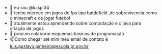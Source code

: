 - 👋 eu sou @luispi34 
- 👀 tenho interece em jogos de fps tipo battlefield ,de sobrevivencia como o minecraft e de jogar futebol
- 🌱  atualmente estou aprendendo sobre computação e o java para criação de jogos
- 💞️ procuro colaborar esquemas basícos de programação
- 📫Como chegar até mim meu email de contato é luis.gustavo.pinheiro@escola.pr.gov.br

<!---
luispi34/luispi34 is a ✨ special ✨ repository because its `README.md` (this file) appears on your GitHub profile.
You can click the Preview link to take a look at your changes.
--->

